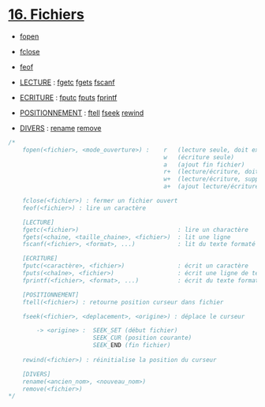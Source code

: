 # [16. Fichiers](https://www.youtube.com/watch?v=j1lHUmwnmA0)

+ [fopen](note.md#fopen)
+ [fclose](note.md#fclose)
+ [feof](note.md#feof)

+ [LECTURE](note.md#LECTURE) : [fgetc](note.md#fgetc) [fgets](note.md#fgets) [fscanf](note.md#fscanf)
+ [ECRITURE](note.md#ECRITURE) : [fputc](note.md#fputc) [fputs](note.md#fputs) [fprintf](note.md#fprintf)
+ [POSITIONNEMENT](note.md#POSITIONNEMENT) : [ftell](note.md#ftell) [fseek](note.md#fseek) [rewind](note.md#rewind)
+ [DIVERS](note.md#DIVERS) : [rename](note.md#rename) [remove](note.md#remove)

```c
/*
    fopen(<fichier>, <mode_ouverture>) :    r   (lecture seule, doit exister)
                                            w   (écriture seule)
                                            a   (ajout fin fichier)
                                            r+  (lecture/écriture, doit exister)
                                            w+  (lecture/écriture, supprime contenu)
                                            a+  (ajout lecture/écriture, fin de fichier)

    fclose(<fichier>) : fermer un fichier ouvert
    feof(<fichier>) : lire un caractère

    [LECTURE]
    fgetc(<fichier>)                            : lire un charactère
    fgets(<chaine, <taille_chaine>, <fichier>)  : lit une ligne
    fscanf(<fichier>, <format>, ...)            : lit du texte formaté

    [ECRITURE]
    fputc(<caractère>, <fichier>)               : écrit un caractère
    fputs(<chaîne>, <fichier>)                  : écrit une ligne de texte
    fprintf(<fichier>, <format>, ...)           : écrit du texte formaté

    [POSITIONNEMENT]
    ftell(<fichier>) : retourne position curseur dans fichier

    fseek(<fichier>, <deplacement>, <origine>) : déplace le curseur

        -> <origine> :  SEEK_SET (début fichier)
                        SEEK_CUR (position courante)
                        SEEK_END (fin fichier)
    
    rewind(<fichier>) : réinitialise la position du curseur

    [DIVERS]
    rename(<ancien_nom>, <nouveau_nom>)
    remove(<fichier>)
*/
```